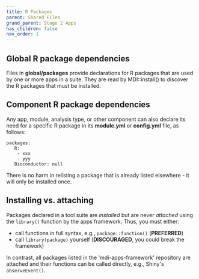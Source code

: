 ```yaml
---
title: R Packages
parent: Shared Files
grand_parent: Stage 2 Apps
has_children: false
nav_order: 1
---
```


## Global R package dependencies

Files in **global/packages** provide declarations for R packages 
that are used by one or more apps in a suite. They are read by 
MDI::install() to discover the R packages that must be installed.

## Component R package dependencies

Any app, module, analysis type, or other component can also declare its need
for a specific R package in its **module.yml** or **config.yml** file,
as follows:

```
packages: 
   R:  
    - xxx
    - yyy
   Bioconductor: null
```

There is no harm in relisting a package that is already listed 
elsewhere - it will only be installed once.

## Installing vs. attaching

Packages declared in a tool suite are _installed_ but are never _attached_ using the 
<code>library()</code> function by the apps framework. Thus, you must either:

- call functions in full syntax, e.g., <code>package::function()</code> (**PREFERRED**)
- call <code>library(package)</code> yourself (**DISCOURAGED**, you could break the framework)

In contrast, all packages listed in the 'mdi-apps-framework' repository are attached and their functions can be called directly, e.g., Shiny's <code>observeEvent()</code>.
